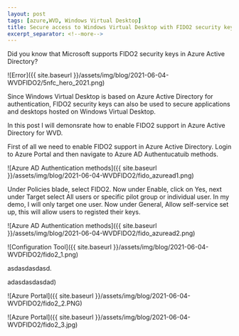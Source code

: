 ```yaml
---
layout: post
tags: [azure,WVD, Windows Virtual Desktop]
title: Secure access to Windows Virtual Desktop with FIDO2 security keys
excerpt_separator: <!--more-->
---
```

Did you know that Microsoft supports FIDO2 security keys in Azure Active Directory? 

![Error]({{ site.baseurl }}/assets/img/blog/2021-06-04-WVDFIDO2/5nfc_hero_2021.png)

<!--more-->

Since Windows Virtual Desktop is based on Azure Active Directory for authentication, FIDO2 security keys can also be used to secure applications and desktops hosted on Windows Virtual Desktop.

In this post I will demonsrate how to enable FIDO2 support in Azure Active Directory for WVD.

First of all we need to enable FIDO2 support in Azure Active Directory.
Login to Azure Portal and then navigate to Azure AD Authentucatuib methods.

![Azure AD Authentication methods]({{ site.baseurl }}/assets/img/blog/2021-06-04-WVDFIDO2/fido_azuread1.png)

Under Policies blade, select FIDO2. Now under Enable, click on Yes, next under Target select All users or specific pilot group or individual user. In my demo, I will only target one user.
Now under General, Allow self-service set up, this will allow users to registed their keys.

![Azure AD Authentication methods]({{ site.baseurl }}/assets/img/blog/2021-06-04-WVDFIDO2/fido_azuread2.png)



 
![Configuration Tool]({{ site.baseurl }}/assets/img/blog/2021-06-04-WVDFIDO2/fido2_1.png)

asdasdasdasd.

adasdasdasdad)

![Azure Portal]({{ site.baseurl }}/assets/img/blog/2021-06-04-WVDFIDO2/fido2_2.PNG)

![Azure Portal]({{ site.baseurl }}/assets/img/blog/2021-06-04-WVDFIDO2/fido2_3.jpg)
